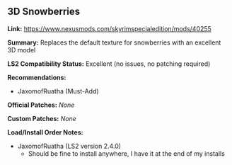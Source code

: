 ## 3D Snowberries

**Link:** https://www.nexusmods.com/skyrimspecialedition/mods/40255

**Summary:** Replaces the default texture for snowberries with an excellent 3D model

**LS2 Compatibility Status:** Excellent (no issues, no patching required)

**Recommendations:** 
* JaxomofRuatha (Must-Add)

**Official Patches:**
_None_

**Custom Patches:**
_None_

**Load/Install Order Notes:**
* JaxomofRuatha (LS2 version 2.4.0)
  * Should be fine to install anywhere, I have it at the end of my installs
